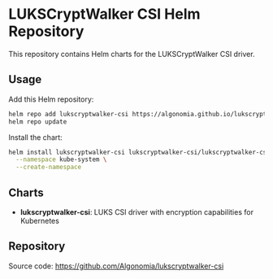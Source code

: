 # LUKSCryptWalker CSI Helm Repository

This repository contains Helm charts for the LUKSCryptWalker CSI driver.

## Usage

Add this Helm repository:

```bash
helm repo add lukscryptwalker-csi https://algonomia.github.io/lukscryptwalker-csi/
helm repo update
```

Install the chart:

```bash
helm install lukscryptwalker-csi lukscryptwalker-csi/lukscryptwalker-csi \
  --namespace kube-system \
  --create-namespace
```

## Charts

- **lukscryptwalker-csi**: LUKS CSI driver with encryption capabilities for Kubernetes

## Repository

Source code: https://github.com/Algonomia/lukscryptwalker-csi